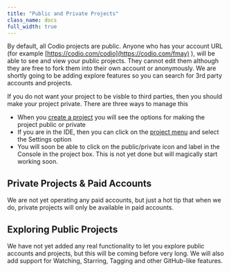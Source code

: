 ```yaml
---
title: "Public and Private Projects"
class_name: docs
full_width: true
---
```


By default, all Codio projects are public. Anyone who has your account URL (for example [https://codio.com/codio](https://codio.com/fmay) ), will be able to see and view your public projects. They cannot edit them although they are free to fork them into their own account or anonymously. We are shortly going to be adding explore features so you can search for 3rd party accounts and projects.

If you do not want your project to be visble to third parties, then you should make your project private. There are three ways to manage this

- When you [create a project](/docs/console/creating) you will see the options for making the project public or private
- If you are in the IDE, then you can click on the [project menu](/docs/ide/ide-general/project-menu) and select the Settings option
- You will soon be able to click on the public/private icon and label in the Console in the project box. This is not yet done but will magically start working soon.

## Private Projects & Paid Accounts
We are not yet operating any paid accounts, but just a hot tip that when we do, private projects will only be available in paid accounts.

## Exploring Public Projects
We have not yet added any real functionality to let you explore public accounts and projects, but this will be coming before very long. We will also add support for Watching, Starring, Tagging and other GitHub-like features.

